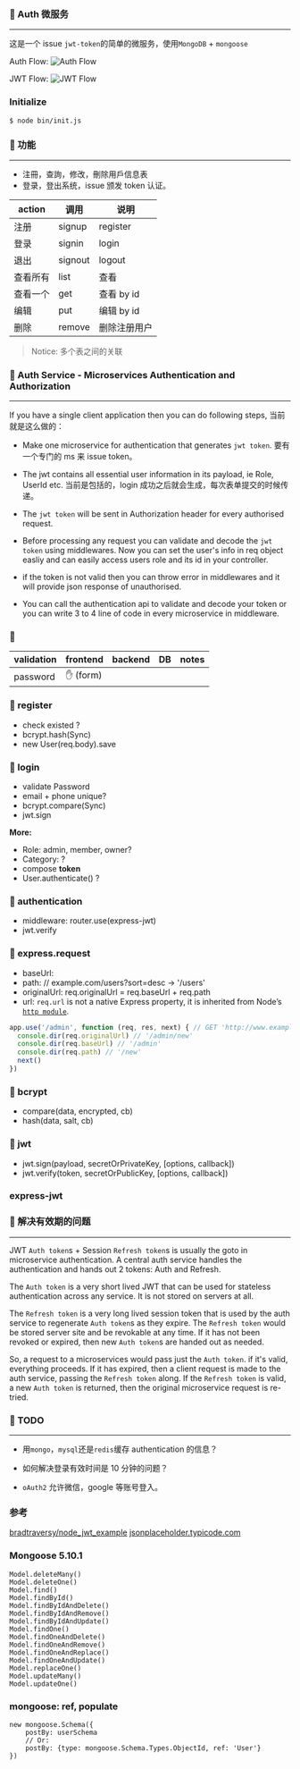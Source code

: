 ### 📑 Auth 微服务

---

这是一个 issue `jwt-token`的简单的微服务，使用`MongoDB` + `mongoose`

Auth Flow:
![Auth Flow](./imgs/auth-flow.png)

JWT Flow:
![JWT Flow](./imgs/jwt-flow.png)

### Initialize

```shell script
$ node bin/init.js
```

### 📑 功能

---

- 注冊，查詢，修改，刪除用戶信息表
- 登录，登出系统，issue 颁发 token 认证。

| action   | 调用            | 说明                                            |
| -------- | --------------- | ----------------------------------------------- |
| 注册     | signup | register | 保存用户信息，包括口令                          |
| 登录     | signin | login    | 验证用户信息, 调用 authentication/authorization |
| 退出     | signout | logout  | 取消 token                                      |
| 查看所有 | list            | 查看                                            |
| 查看一个 | get             | 查看 by id                                      |
| 编辑     | put             | 编辑 by id                                      |
| 删除     | remove          | 删除注册用户                                    |

> Notice: 多个表之间的关联

### 📑 Auth Service - Microservices Authentication and Authorization

---

If you have a single client application then you can do following steps, 当前就是这么做的：

- Make one microservice for authentication that generates `jwt token`.
  要有一个专门的 ms 来 issue token。

- The jwt contains all essential user information in its payload, ie Role, UserId etc.
  当前是包括的，login 成功之后就会生成，每次表单提交的时候传递。

- The `jwt token` will be sent in Authorization header for every authorised request.

- Before processing any request you can validate and decode the `jwt token` using middlewares. Now you can set the user's info in req object easliy and can easily access users role and its id in your controller.

- if the token is not valid then you can throw error in middlewares and it will provide json response of unauthorised.

- You can call the authentication api to validate and decode your token or you can write 3 to 4 line of code in every microservice in middleware.

### 📑 

| validation | frontend | backend | DB | notes |
| --- | --- | --- | --- | --- |
| password | ✋ (form)  | | | |


### 📑 register

- check existed ?
- bcrypt.hash(Sync)
- new User(req.body).save

### 📑 login

- validate Password
- email + phone unique?
- bcrypt.compare(Sync)
- jwt.sign

**More:**

- Role: admin, member, owner?
- Category: ?
- compose **token**
- User.authenticate() ?

### 📑 authentication

- middleware: router.use(express-jwt)
- jwt.verify

###  📑 express.request

- baseUrl: 
- path: // example.com/users?sort=desc -> '/users'
- originalUrl: req.originalUrl  = req.baseUrl + req.path
- url: `req.url` is not a native Express property, it is inherited from Node’s [`http module`](https://nodejs.org/api/http.html#http_message_url).

```javascript
app.use('/admin', function (req, res, next) { // GET 'http://www.example.com/admin/new'
  console.dir(req.originalUrl) // '/admin/new'
  console.dir(req.baseUrl) // '/admin'
  console.dir(req.path) // '/new'
  next()
})
```

### 📑 bcrypt

- compare(data, encrypted, cb)
- hash(data, salt, cb)

### 📑 jwt

- jwt.sign(payload, secretOrPrivateKey, [options, callback])
- jwt.verify(token, secretOrPublicKey, [options, callback])


### express-jwt




### 📑 解决有效期的问题

---

JWT `Auth token`s + Session `Refresh token`s is usually the goto in microservice authentication. A central auth service handles the authentication and hands out 2 tokens: Auth and Refresh.

The `Auth token` is a very short lived JWT that can be used for stateless authentication across any service. It is not stored on servers at all.

The `Refresh token` is a very long lived session token that is used by the auth service to regenerate `Auth token`s as they expire. The `Refresh token` would be stored server site and be revokable at any time. If it has not been revoked or expired, then new `Auth token`s are handed out as needed.

So, a request to a microservices would pass just the `Auth token`. if it's valid, everything proceeds. If it has expired, then a client request is made to the auth service, passing the `Refresh token` along. If the `Refresh token` is valid, a new `Auth token` is returned, then the original microservice request is re-tried.

### 📑 TODO

---

- 用`mongo`，`mysql`还是`redis`缓存 authentication 的信息？

- 如何解决登录有效时间是 10 分钟的问题？

- `oAuth2` 允许微信，google 等账号登入。

### 参考

[bradtraversy/node_jwt_example](https://github.com/bradtraversy/node_jwt_example/blob/master/app.js)
[jsonplaceholder.typicode.com](https://jsonplaceholder.typicode.com/users)

### Mongoose 5.10.1

```text
Model.deleteMany()
Model.deleteOne()
Model.find()
Model.findById()
Model.findByIdAndDelete()
Model.findByIdAndRemove()
Model.findByIdAndUpdate()
Model.findOne()
Model.findOneAndDelete()
Model.findOneAndRemove()
Model.findOneAndReplace()
Model.findOneAndUpdate()
Model.replaceOne()
Model.updateMany()
Model.updateOne()
```

### mongoose: ref, populate

```text
new mongoose.Schema({
    postBy: userSchema
    // Or:
    postBy: {type: mongoose.Schema.Types.ObjectId, ref: 'User'}
})
```
